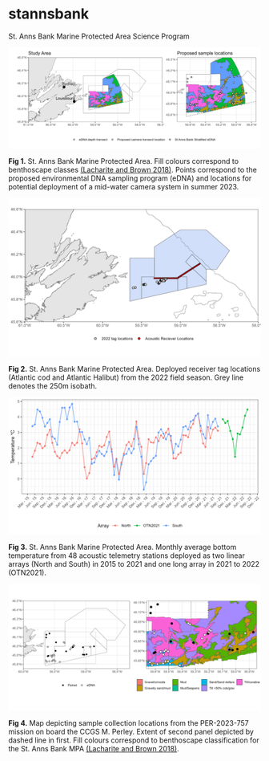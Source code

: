 # stannsbank
St. Anns Bank Marine Protected Area Science Program

![](output/2023_mission/sab_survey_design_2024-26.png)

__Fig 1.__ St. Anns Bank Marine Protected Area. Fill colours correspond to benthoscape classes [(Lacharite and Brown 2018)](https://onlinelibrary.wiley.com/doi/full/10.1002/aqc.3074). Points correspond to the proposed environmental DNA sampling program (eDNA) and locations for potential deployment of a mid-water camera system in summer 2023. 

![](output/Acoustic/reciever_tag_locations.png)

__Fig 2.__ St. Anns Bank Marine Protected Area. Deployed receiver tag locations (Atlantic cod and Atlantic Halibut) from the 2022 field season. Grey line denotes the 250m isobath.

![](output/Temperature/SAB_temp_20152022_monthmean.png)

__Fig 3.__ St. Anns Bank Marine Protected Area. Monthly average bottom temperature from 48 acoustic telemetry stations deployed as two linear arrays (North and South) in 2015 to 2021 and one long array in 2021 to 2022 (OTN2021).

![](output/2023_mission/activity_report_plot.png)

__Fig 4.__ Map depicting sample collection locations from the PER-2023-757 mission on board the CCGS M. Perley. Extent of second panel depicted by dashed line in first. Fill colours correspond to benthoscape classification for the St. Anns Bank MPA [(Lacharite and Brown 2018)](https://onlinelibrary.wiley.com/doi/full/10.1002/aqc.3074).